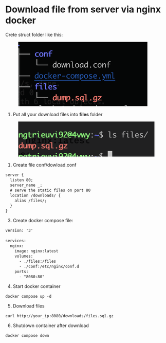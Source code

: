 # Download file from server via nginx docker

Crete struct folder like this:&#x20;

<figure><img src="../../.gitbook/assets/CleanShot 2024-05-16 at 15.45.08@2x.png" alt=""><figcaption></figcaption></figure>

1. Put all your download files into **files**  folder

<figure><img src="../../.gitbook/assets/CleanShot 2024-05-16 at 15.42.55@2x.png" alt=""><figcaption></figcaption></figure>



1. Create file conf/dowload.conf

```
server {
  listen 80;
  server_name _;
  # serve the static files on port 80
  location /downloads/ {
    alias /files/;
  }
}
```

3. Create docker compose file:

```
version: '3'

services:
  nginx:
    image: nginx:latest
    volumes:
      - ./files:/files
      - ./conf:/etc/nginx/conf.d
    ports:
      - "8080:80"
```



4. Start docker container

```
docker compose up -d
```

5. Download files

```
curl http://your_ip:8080/downloads/files.sql.gz
```

6. Shutdown container after download

```
docker compose down
```
